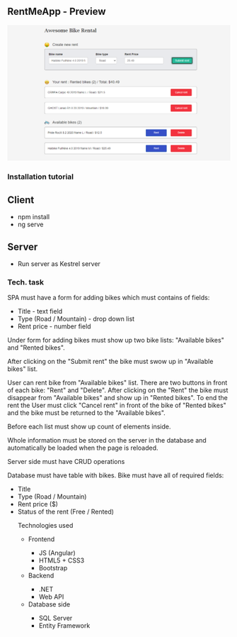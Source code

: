 <h2>RentMeApp - Preview</h2>
<img src="GitPreview/Capture.PNG" />
<h3>Installation tutorial</h3>
<h2>Client</h2>
<ul>
  <li>npm install</li>
  <li>ng serve</li>
</ul>
<h2>Server</h2>
<ul>
  <li>Run server as Kestrel server</li>
</ul>
<h3>Tech. task</h3
<p>SPA must have a form for adding bikes which must contains of fields:</p>
<ul>
  <li>Title - text field</li>
  <li>Type (Road / Mountain) - drop down list</li>
  <li>Rent price - number field</li>
</ul>
<p>Under form for adding bikes must show up two bike lists: "Available bikes" and "Rented bikes".</p>
<p>After clicking on the "Submit rent" the bike must swow up in "Available bikes" list.</p>
<p>User can rent bike from "Available bikes" list. There are two buttons in front of each bike: "Rent" and "Delete".
After clicking on the "Rent" the bike must disappear from "Available bikes" and show up in "Rented bikes".
To end the rent the User must click "Cancel rent" in front of the bike of "Rented bikes" and the bike must be returned to the "Available bikes".</p>
<p>Before each list must show up count of elements inside.</p>
<p>Whole information must be stored on the server in the database and automatically be loaded when the page is reloaded.</p>
<p>Server side must have CRUD operations</p>
<p>Database must have table with bikes. Bike must have all of required fields:</p>
<ul>
  <li>Title</li>
  <li>Type (Road / Mountain)</li>
  <li>Rent price ($)</li>
  <li>Status of the rent (Free / Rented)</li>
</ul>
<ul>Technologies used
    <ul>
      <li>Frontend</li>
        <ul>
          <li>JS (Angular)</li>
          <li>HTML5 + CSS3</li>
          <li>Bootstrap</li>
        </ul>
      <li>Backend</li>
        <ul>
          <li>.NET</li>
          <li>Web API</li>
        </ul>
      <li>Database side</li>
        <ul>
          <li>SQL Server</li>
          <li>Entity Framework</li>
        </ul>
    </ul>
</ul>
